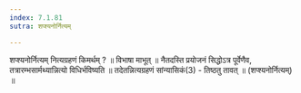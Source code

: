 ```yaml
---
index: 7.1.81
sutra: शप्श्यनोर्नित्यम्

---
```

 शप्श्यनोर्नित्यम् नित्यग्रहणं किमर्थम् ? ॥ विभाषा माभूत् ॥ नैतदस्ति प्रयोजनं सिद्धोऽत्र पूर्वेणैव, तत्रारम्भसार्मथ्यान्नित्यो विधिर्भविष्यति ॥ तदेतन्नित्यग्रहणं सांन्यासिकं(3) - तिष्ठतु तावत् ॥ (शप्श्यनोर्नित्यम्) ॥ 